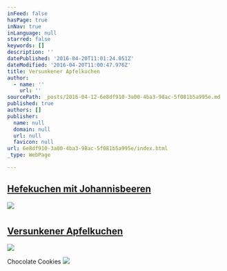```yaml
---
inFeed: false
hasPage: true
inNav: true
inLanguage: null
starred: false
keywords: []
description: ''
datePublished: '2016-04-20T11:01:24.051Z'
dateModified: '2016-04-20T11:00:47.976Z'
title: Versunkener Apfelkuchen
author:
  - name: ''
    url: ''
sourcePath: _posts/2016-04-12-6e8df910-3a00-4ba3-98ac-5f081b5a995e.md
published: true
authors: []
publisher:
  name: null
  domain: null
  url: null
  favicon: null
url: 6e8df910-3a00-4ba3-98ac-5f081b5a995e/index.html
_type: WebPage

---
```

## [Hefekuchen mit Johannisbeeren][0]
![](https://the-grid-user-content.s3-us-west-2.amazonaws.com/da962515-b2b5-4a79-9eae-8ffc04f51a20.jpg)

# 

<article style=""><h2><a href="https://thegrid.ai/essrezepte/versunkener-apfelkuchen/">Versunkener Apfelkuchen</a></h2></article>

![](https://the-grid-user-content.s3-us-west-2.amazonaws.com/57d15787-d00f-4881-a6b2-313674e95d76.jpg)

Chocolate Cookies
![](https://the-grid-user-content.s3-us-west-2.amazonaws.com/a28508eb-283f-4cbb-9932-81cdad3a80ea.jpg)

[0]: https://thegrid.ai/essrezepte/fdbd2081-7687-40b7-8e2c-b202cc1d97b3/